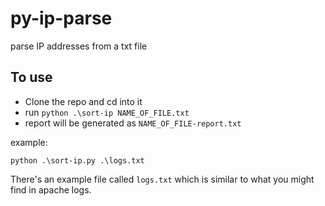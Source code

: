 # py-ip-parse
parse IP addresses from a txt file


## To use
- Clone the repo and cd into it
- run `python .\sort-ip NAME_OF_FILE.txt`
- report will be generated as `NAME_OF_FILE-report.txt`

example:
```
python .\sort-ip.py .\logs.txt

```


There's an example file called `logs.txt` which is similar to what you might find in apache logs. 
